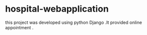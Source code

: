 # hospital-webapplication
this project was developed using python Django .It provided online appointment . 
